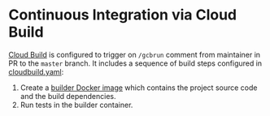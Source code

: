 # Continuous Integration via Cloud Build

[Cloud Build](https://cloud.google.com/cloud-build/) is configured to trigger on
`/gcbrun` comment from maintainer in PR to the `master` branch. It includes a
sequence of build steps configured in [cloudbuild.yaml](./cloudbuild.yaml):

1.  Create a [builder Docker image](../Dockerfile.builder) which contains the
    project source code and the build dependencies.
1.  Run tests in the builder container.
